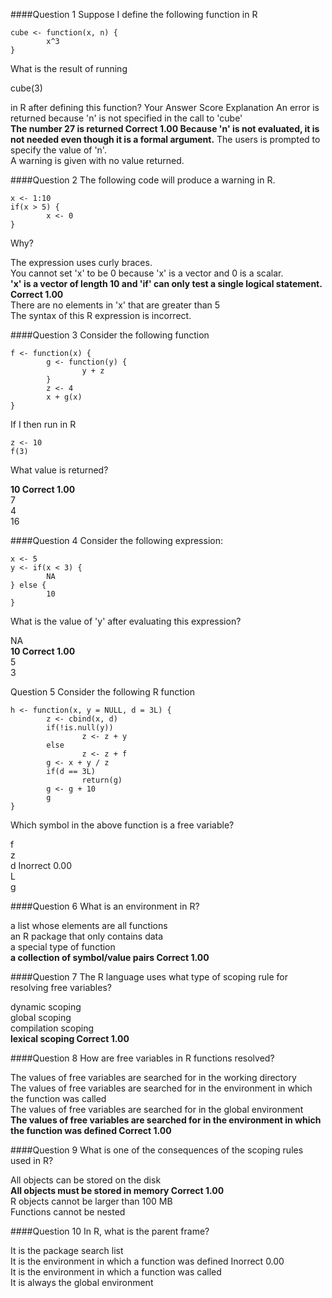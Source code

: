 
####Question 1
Suppose I define the following function in R
```
cube <- function(x, n) {
        x^3
}
```
What is the result of running

cube(3)

in R after defining this function?
Your Answer 		Score 	Explanation
An error is returned because 'n' is not specified in the call to 'cube' 			
**The number 27 is returned 	Correct 	1.00 	Because 'n' is not evaluated, it is not needed even though it is a formal argument.**
The users is prompted to specify the value of 'n'. 			
A warning is given with no value returned. 			
 	

####Question 2
The following code will produce a warning in R.
```
x <- 1:10
if(x > 5) {
        x <- 0
}
```
Why?
 
The expression uses curly braces. 			
You cannot set 'x' to be 0 because 'x' is a vector and 0 is a scalar. 			
**'x' is a vector of length 10 and 'if' can only test a single logical statement. 	Correct 	1.00** 	
There are no elements in 'x' that are greater than 5 			
The syntax of this R expression is incorrect. 			
 
####Question 3
Consider the following function
```
f <- function(x) {
        g <- function(y) {
                y + z
        }
        z <- 4
        x + g(x)
}
```
If I then run in R
```
z <- 10
f(3)
```
What value is returned?
 
**10 	Correct 	1.00** 	
7 			
4 			
16 			
 

####Question 4
Consider the following expression:
```
x <- 5
y <- if(x < 3) {
        NA
} else {
        10
}
```
What is the value of 'y' after evaluating this expression?
 
NA 			
**10 	Correct 	1.00** 	
5 			
3 			
 

Question 5
Consider the following R function
```
h <- function(x, y = NULL, d = 3L) {
        z <- cbind(x, d)
        if(!is.null(y))
                z <- z + y
        else
                z <- z + f
        g <- x + y / z
        if(d == 3L)
                return(g)
        g <- g + 10
        g
}
```
Which symbol in the above function is a free variable?
 
f 			
z 			
d 	Inorrect 	0.00 	
L 			
g 			
 

####Question 6
What is an environment in R?
 
a list whose elements are all functions 			
an R package that only contains data 			
a special type of function 			
**a collection of symbol/value pairs 	Correct 	1.00** 	
 	
####Question 7
The R language uses what type of scoping rule for resolving free variables?
 
dynamic scoping 			
global scoping 			
compilation scoping 			
**lexical scoping 	Correct 	1.00** 	
 	
####Question 8
How are free variables in R functions resolved?
 
The values of free variables are searched for in the working directory 			
The values of free variables are searched for in the environment in which the function was called 			
The values of free variables are searched for in the global environment 			
**The values of free variables are searched for in the environment in which the function was defined 	Correct 	1.00** 	
 	
####Question 9
What is one of the consequences of the scoping rules used in R?
 
All objects can be stored on the disk 			
**All objects must be stored in memory 	Correct 	1.00** 	
R objects cannot be larger than 100 MB 			
Functions cannot be nested 			
 	
####Question 10
In R, what is the parent frame?
 
It is the package search list 			
It is the environment in which a function was defined 	Inorrect 	0.00 	
It is the environment in which a function was called 			
It is always the global environment 			
 
